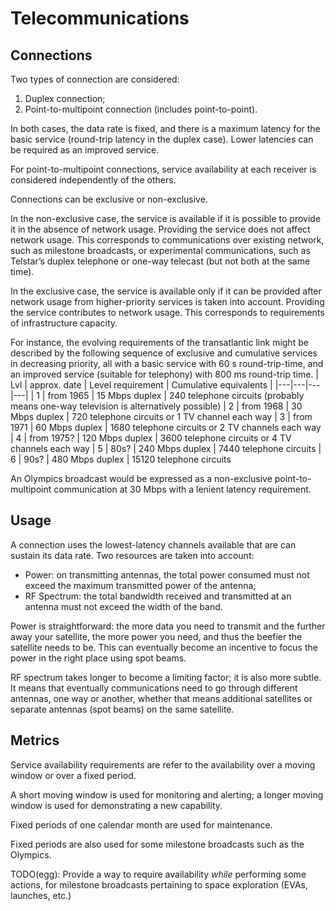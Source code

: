 # Telecommunications

## Connections

Two types of connection are considered:
1. Duplex connection;
2. Point-to-multipoint connection (includes point-to-point).

In both cases, the data rate is fixed, and there is a maximum latency for the basic service (round-trip latency in the duplex case).
Lower latencies can be required as an improved service.

For point-to-multipoint connections, service availability at each receiver is considered independently of the others.

Connections can be exclusive or non-exclusive.

In the non-exclusive case, the service is available if it is possible to provide it in the absence of network usage.
Providing the service does not affect network usage.
This corresponds to communications over existing network, such as milestone broadcasts,
or experimental communications, such as Telstar’s duplex telephone or one-way telecast (but not both at the same time).

In the exclusive case, the service is available only if it can be provided after network usage from higher-priority services is taken into account.
Providing the service contributes to network usage.
This corresponds to requirements of infrastructure capacity.

For instance, the evolving requirements of the transatlantic link might be
described by the following sequence of exclusive and cumulative services in decreasing priority, all with a basic service with 60 s round-trip-time, and an improved service (suitable for telephony) with 800 ms round-trip time.
| Lvl | approx. date | Level requirement | Cumulative equivalents |
|---|---|---|---|
| 1 | from 1965 | 15 Mbps duplex | 240 telephone circuits (probably means one-way television is alternatively possible)
| 2 | from 1968 | 30 Mbps duplex | 720 telephone circuits or 1 TV channel each way
| 3 | from 1971 | 60 Mbps duplex | 1680 telephone circuits or 2 TV channels each way
| 4 | from 1975? | 120 Mbps duplex | 3600 telephone circuits or 4 TV channels each way
| 5 | 80s? | 240 Mbps duplex | 7440 telephone circuits
| 6 | 90s? | 480 Mbps duplex | 15120 telephone circuits

An Olympics broadcast would be expressed as a non-exclusive point-to-multipoint communication at 30 Mbps with a lenient latency requirement.

## Usage

A connection uses the lowest-latency channels available that are can sustain its data rate.
Two resources are taken into account:
- Power: on transmitting antennas, the total power consumed must not exceed the maximum transmitted power of the antenna;
- RF Spectrum: the total bandwidth received and transmitted at an antenna must not exceed the width of the band.

Power is straightforward: the more data you need to transmit and the further away your satellite,
the more power you need, and thus the beefier the satellite needs to be.
This can eventually become an incentive to focus the power in the right place using spot beams.

RF spectrum takes longer to become a limiting factor; it is also more subtle. It means that eventually communications need to go through different antennas, one way or another, whether that means additional satellites or separate antennas (spot beams) on the same satellite.

## Metrics

Service availability requirements are refer to the availability over a moving window or over a fixed period.

A short moving window is used for monitoring and alerting; a longer moving window is used for demonstrating a new capability.

Fixed periods of one calendar month are used for maintenance.

Fixed periods are also used for some milestone broadcasts such as the Olympics.

TODO(egg): Provide a way to require availability *while* performing some actions, for milestone broadcasts pertaining to space exploration (EVAs, launches, etc.)